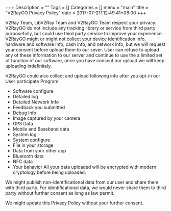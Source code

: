 +++
Description = ""
Tags = []
Categories = []
menu = "main"
title = "V2RayGO Privacy Policy"
date = 2017-07-21T12:49:41+08:00
+++

V2Ray Team, LibV2Ray Team and V2RayGO Team respect your privacy. V2RayGO do not include any tracking library or service from third party purposefully, but could use third party service to improve your experience. V2RayGO might or might not collect your device identification info, hardware and software info, cash info, and network info, but we will request your consent before upload them to our sever. User can refuse to upload any of these information to our server and continue to use the a limited set of function of our software, once you have consent our upload we will keep uploading indefinitely.

V2RayGO could also collect and upload following info after you opt-in our User participate Program.
* Software configure
* Detailed log
* Detailed Network Info
* Feedback you submitted
* Debug Info
* Image captured by your camera
* GPS Data
* Mobile and Baseband data
* System log
* System configure
* File in your storage
* Data from your other app
* Bluetooth data
* NFC data
* Your behavior
All your data uploaded will be encrypted with modern cryptology before being uploaded.

We might publish non-identificational data from our user and share them with third party. For identificational data, we would never share them to third party without further consent as long as law permit.

We might update this Privacy Policy without your further consent.
